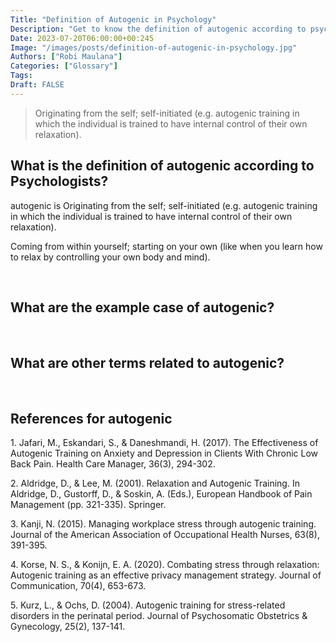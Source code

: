 ```yaml
---
Title: "Definition of Autogenic in Psychology"
Description: "Get to know the definition of autogenic according to psychologists."
Date: 2023-07-20T06:00:00+00:245
Image: "/images/posts/definition-of-autogenic-in-psychology.jpg"
Authors: ["Robi Maulana"]
Categories: ["Glossary"]
Tags: 
Draft: FALSE
---
```





> Originating from the self; self-initiated (e.g. autogenic training in which the individual is trained to have internal control of their own relaxation).

## What is the definition of autogenic according to Psychologists?

autogenic is Originating from the self; self-initiated (e.g. autogenic training in which the individual is trained to have internal control of their own relaxation).

Coming from within yourself; starting on your own (like when you learn how to relax by controlling your own body and mind).

 

## What are the example case of autogenic?

 

## What are other terms related to autogenic?

 

## References for autogenic

1\. Jafari, M., Eskandari, S., & Daneshmandi, H. (2017). The Effectiveness of Autogenic Training on Anxiety and Depression in Clients With Chronic Low Back Pain. Health Care Manager, 36(3), 294-302.

2\. Aldridge, D., & Lee, M. (2001). Relaxation and Autogenic Training. In Aldridge, D., Gustorff, D., & Soskin, A. (Eds.), European Handbook of Pain Management (pp. 321-335). Springer.

3\. Kanji, N. (2015). Managing workplace stress through autogenic training. Journal of the American Association of Occupational Health Nurses, 63(8), 391-395.

4\. Korse, N. S., & Konijn, E. A. (2020). Combating stress through relaxation: Autogenic training as an effective privacy management strategy. Journal of Communication, 70(4), 653-673.

5\. Kurz, L., & Ochs, D. (2004). Autogenic training for stress-related disorders in the perinatal period. Journal of Psychosomatic Obstetrics & Gynecology, 25(2), 137-141.
